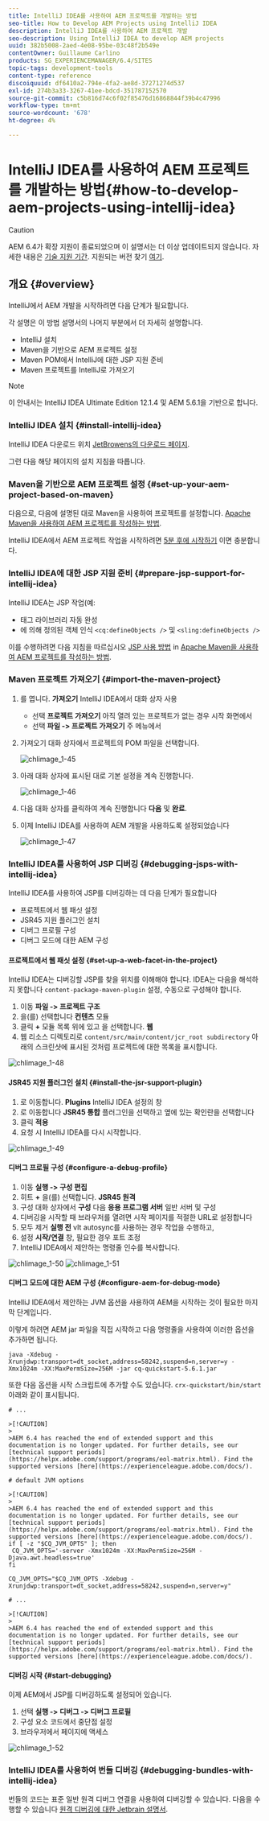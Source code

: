 ```yaml
---
title: IntelliJ IDEA를 사용하여 AEM 프로젝트를 개발하는 방법
seo-title: How to Develop AEM Projects using IntelliJ IDEA
description: IntelliJ IDEA를 사용하여 AEM 프로젝트 개발
seo-description: Using IntelliJ IDEA to develop AEM projects
uuid: 382b5008-2aed-4e08-95be-03c48f2b549e
contentOwner: Guillaume Carlino
products: SG_EXPERIENCEMANAGER/6.4/SITES
topic-tags: development-tools
content-type: reference
discoiquuid: df6410a2-794e-4fa2-ae8d-37271274d537
exl-id: 274b3a33-3267-41ee-bdcd-351787152570
source-git-commit: c5b816d74c6f02f85476d16868844f39b4c47996
workflow-type: tm+mt
source-wordcount: '678'
ht-degree: 4%

---
```


# IntelliJ IDEA를 사용하여 AEM 프로젝트를 개발하는 방법{#how-to-develop-aem-projects-using-intellij-idea}

>[!CAUTION]
>
>AEM 6.4가 확장 지원이 종료되었으며 이 설명서는 더 이상 업데이트되지 않습니다. 자세한 내용은 [기술 지원 기간](https://helpx.adobe.com/kr/support/programs/eol-matrix.html). 지원되는 버전 찾기 [여기](https://experienceleague.adobe.com/docs/).

## 개요 {#overview}

IntelliJ에서 AEM 개발을 시작하려면 다음 단계가 필요합니다.

각 설명은 이 방법 설명서의 나머지 부분에서 더 자세히 설명합니다.

* IntelliJ 설치
* Maven을 기반으로 AEM 프로젝트 설정
* Maven POM에서 IntelliJ에 대한 JSP 지원 준비
* Maven 프로젝트를 IntelliJ로 가져오기

>[!NOTE]
>
>이 안내서는 IntelliJ IDEA Ultimate Edition 12.1.4 및 AEM 5.6.1을 기반으로 합니다.

### IntelliJ IDEA 설치 {#install-intellij-idea}

IntelliJ IDEA 다운로드 위치 [JetBrowens의 다운로드 페이지](https://www.jetbrains.com/idea/download/index.html).

그런 다음 해당 페이지의 설치 지침을 따릅니다.

### Maven을 기반으로 AEM 프로젝트 설정 {#set-up-your-aem-project-based-on-maven}

다음으로, 다음에 설명된 대로 Maven을 사용하여 프로젝트를 설정합니다. [Apache Maven을 사용하여 AEM 프로젝트를 작성하는 방법](/help/sites-developing/ht-projects-maven.md).

IntelliJ IDEA에서 AEM 프로젝트 작업을 시작하려면 [5분 후에 시작하기](https://maven.apache.org/guides/getting-started/maven-in-five-minutes.html) 이면 충분합니다.

### IntelliJ IDEA에 대한 JSP 지원 준비 {#prepare-jsp-support-for-intellij-idea}

IntelliJ IDEA는 JSP 작업(예:

* 태그 라이브러리 자동 완성
* 에 의해 정의된 객체 인식 `<cq:defineObjects />` 및 `<sling:defineObjects />`

이를 수행하려면 다음 지침을 따르십시오 [JSP 사용 방법](/help/sites-developing/ht-projects-maven.md#how-to-work-with-jsps) in [Apache Maven을 사용하여 AEM 프로젝트를 작성하는 방법](/help/sites-developing/ht-projects-maven.md).

### Maven 프로젝트 가져오기 {#import-the-maven-project}

1. 를 엽니다. **가져오기** IntelliJ IDEA에서 대화 상자 사용

   * 선택 **프로젝트 가져오기** 아직 열려 있는 프로젝트가 없는 경우 시작 화면에서
   * 선택 **파일 -> 프로젝트 가져오기** 주 메뉴에서

1. 가져오기 대화 상자에서 프로젝트의 POM 파일을 선택합니다.

   ![chlimage_1-45](assets/chlimage_1-45.png)

1. 아래 대화 상자에 표시된 대로 기본 설정을 계속 진행합니다.

   ![chlimage_1-46](assets/chlimage_1-46.png)

1. 다음 대화 상자를 클릭하여 계속 진행합니다 **다음** 및 **완료**.
1. 이제 IntelliJ IDEA를 사용하여 AEM 개발을 사용하도록 설정되었습니다

   ![chlimage_1-47](assets/chlimage_1-47.png)

### IntelliJ IDEA를 사용하여 JSP 디버깅 {#debugging-jsps-with-intellij-idea}

IntelliJ IDEA를 사용하여 JSP를 디버깅하는 데 다음 단계가 필요합니다

* 프로젝트에서 웹 패싯 설정
* JSR45 지원 플러그인 설치
* 디버그 프로필 구성
* 디버그 모드에 대한 AEM 구성

#### 프로젝트에서 웹 패싯 설정 {#set-up-a-web-facet-in-the-project}

IntelliJ IDEA는 디버깅할 JSP를 찾을 위치를 이해해야 합니다. IDEA는 다음을 해석하지 못합니다 `content-package-maven-plugin` 설정, 수동으로 구성해야 합니다.

1. 이동 **파일 -> 프로젝트 구조**
1. 을(를) 선택합니다 **컨텐츠** 모듈
1. 클릭 **+** 모듈 목록 위에 있고 을 선택합니다. **웹**
1. 웹 리소스 디렉토리로 `content/src/main/content/jcr_root subdirectory` 아래의 스크린샷에 표시된 것처럼 프로젝트에 대한 목록을 표시합니다.

![chlimage_1-48](assets/chlimage_1-48.png)

#### JSR45 지원 플러그인 설치 {#install-the-jsr-support-plugin}

1. 로 이동합니다. **Plugins** IntelliJ IDEA 설정의 창
1. 로 이동합니다 **JSR45 통합** 플러그인을 선택하고 옆에 있는 확인란을 선택합니다
1. 클릭 **적용**
1. 요청 시 IntelliJ IDEA를 다시 시작합니다.

![chlimage_1-49](assets/chlimage_1-49.png)

#### 디버그 프로필 구성 {#configure-a-debug-profile}

1. 이동 **실행 -> 구성 편집**
1. 히트 **+** 을(를) 선택합니다. **JSR45 원격**
1. 구성 대화 상자에서 **구성** 다음 **응용 프로그램 서버** 일반 서버 및 구성
1. 디버깅을 시작할 때 브라우저를 열려면 시작 페이지를 적절한 URL로 설정합니다
1. 모두 제거 **실행 전** vlt autosync를 사용하는 경우 작업을 수행하고,
1. 설정 **시작/연결** 창, 필요한 경우 포트 조정
1. IntelliJ IDEA에서 제안하는 명령줄 인수를 복사합니다.

![chlimage_1-50](assets/chlimage_1-50.png) ![chlimage_1-51](assets/chlimage_1-51.png)

#### 디버그 모드에 대한 AEM 구성 {#configure-aem-for-debug-mode}

IntelliJ IDEA에서 제안하는 JVM 옵션을 사용하여 AEM을 시작하는 것이 필요한 마지막 단계입니다.

이렇게 하려면 AEM jar 파일을 직접 시작하고 다음 명령줄을 사용하여 이러한 옵션을 추가하면 됩니다.

`java -Xdebug -Xrunjdwp:transport=dt_socket,address=58242,suspend=n,server=y -Xmx1024m -XX:MaxPermSize=256M -jar cq-quickstart-5.6.1.jar`

또한 다음 옵션을 시작 스크립트에 추가할 수도 있습니다. `crx-quickstart/bin/start` 아래와 같이 표시됩니다.

```shell
# ...

>[!CAUTION]
>
>AEM 6.4 has reached the end of extended support and this documentation is no longer updated. For further details, see our [technical support periods](https://helpx.adobe.com/support/programs/eol-matrix.html). Find the supported versions [here](https://experienceleague.adobe.com/docs/).

# default JVM options

>[!CAUTION]
>
>AEM 6.4 has reached the end of extended support and this documentation is no longer updated. For further details, see our [technical support periods](https://helpx.adobe.com/support/programs/eol-matrix.html). Find the supported versions [here](https://experienceleague.adobe.com/docs/).
if [ -z "$CQ_JVM_OPTS" ]; then
 CQ_JVM_OPTS='-server -Xmx1024m -XX:MaxPermSize=256M -Djava.awt.headless=true'
fi

CQ_JVM_OPTS="$CQ_JVM_OPTS -Xdebug -Xrunjdwp:transport=dt_socket,address=58242,suspend=n,server=y"

# ...

>[!CAUTION]
>
>AEM 6.4 has reached the end of extended support and this documentation is no longer updated. For further details, see our [technical support periods](https://helpx.adobe.com/support/programs/eol-matrix.html). Find the supported versions [here](https://experienceleague.adobe.com/docs/).
```

#### 디버깅 시작 {#start-debugging}

이제 AEM에서 JSP를 디버깅하도록 설정되어 있습니다.

1. 선택 **실행 -> 디버그 -> 디버그 프로필**
1. 구성 요소 코드에서 중단점 설정
1. 브라우저에서 페이지에 액세스

![chlimage_1-52](assets/chlimage_1-52.png)

### IntelliJ IDEA를 사용하여 번들 디버깅 {#debugging-bundles-with-intellij-idea}

번들의 코드는 표준 일반 원격 디버그 연결을 사용하여 디버깅할 수 있습니다. 다음을 수행할 수 있습니다 [원격 디버깅에 대한 Jetbrain 설명서](https://www.jetbrains.com/idea/webhelp/run-debug-configuration-remote.html).
